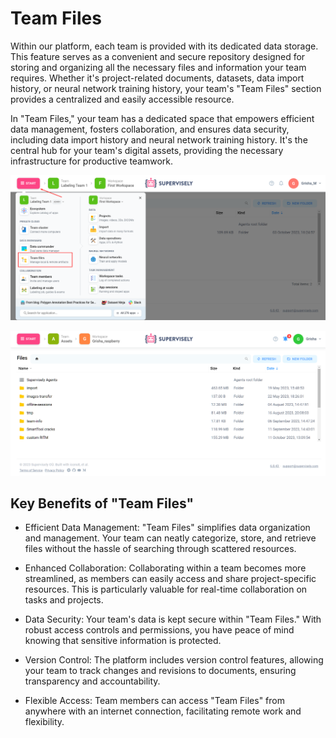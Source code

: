 # Team Files

Within our platform, each team is provided with its dedicated data storage. This feature serves as a convenient and secure repository designed for storing and organizing all the necessary files and information your team requires. Whether it's project-related documents, datasets, data import history, or neural network training history, your team's "Team Files" section provides a centralized and easily accessible resource.

In "Team Files," your team has a dedicated space that empowers efficient data management, fosters collaboration, and ensures data security, including data import history and neural network training history. It's the central hub for your team's digital assets, providing the necessary infrastructure for productive teamwork.

![](teamfiles.png)

![](teamfiles2.png)


## Key Benefits of "Team Files"

* Efficient Data Management: "Team Files" simplifies data organization and management. Your team can neatly categorize, store, and retrieve files without the hassle of searching through scattered resources.

* Enhanced Collaboration: Collaborating within a team becomes more streamlined, as members can easily access and share project-specific resources. This is particularly valuable for real-time collaboration on tasks and projects.

* Data Security: Your team's data is kept secure within "Team Files." With robust access controls and permissions, you have peace of mind knowing that sensitive information is protected.

* Version Control: The platform includes version control features, allowing your team to track changes and revisions to documents, ensuring transparency and accountability.

* Flexible Access: Team members can access "Team Files" from anywhere with an internet connection, facilitating remote work and flexibility.

